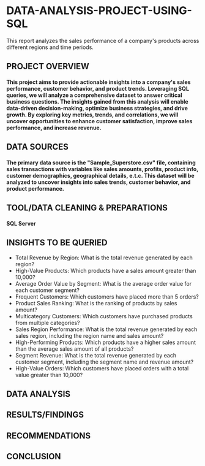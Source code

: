 # DATA-ANALYSIS-PROJECT-USING-SQL
This report analyzes the sales performance of a company's products across different regions and time periods.

## PROJECT OVERVIEW

#### This project aims to provide actionable insights into a company's sales performance, customer behavior, and product trends. Leveraging SQL queries, we will analyze a comprehensive dataset to answer critical business questions. The insights gained from this analysis will enable data-driven decision-making, optimize business strategies, and drive growth. By exploring key metrics, trends, and correlations, we will uncover opportunities to enhance customer satisfaction, improve sales performance, and increase revenue.

## DATA SOURCES

#### The primary data source is the "Sample_Superstore.csv" file, containing sales transactions with variables like sales amounts, profits, product info, customer demographics, geographical details, e.t.c. This dataset will be analyzed to uncover insights into sales trends, customer behavior, and product performance.

## TOOL/DATA CLEANING & PREPARATIONS

#### SQL Server

## INSIGHTS TO BE QUERIED

 - Total Revenue by Region: What is the total revenue generated by each region?
 - High-Value Products: Which products have a sales amount greater than 10,000?
 - Average Order Value by Segment: What is the average order value for each customer segment?
 - Frequent Customers: Which customers have placed more than 5 orders?
 - Product Sales Ranking: What is the ranking of products by sales amount?
 - Multicategory Customers: Which customers have purchased products from multiple categories?
 - Sales Region Performance: What is the total revenue generated by each sales region, including the region name and sales amount?
 - High-Performing Products: Which products have a higher sales amount than the average sales amount of all products?
 - Segment Revenue: What is the total revenue generated by each customer segment, including the segment name and revenue amount?
 - High-Value Orders: Which customers have placed orders with a total value greater than 10,000?

## DATA ANALYSIS 


## RESULTS/FINDINGS

## RECOMMENDATIONS

## CONCLUSION

